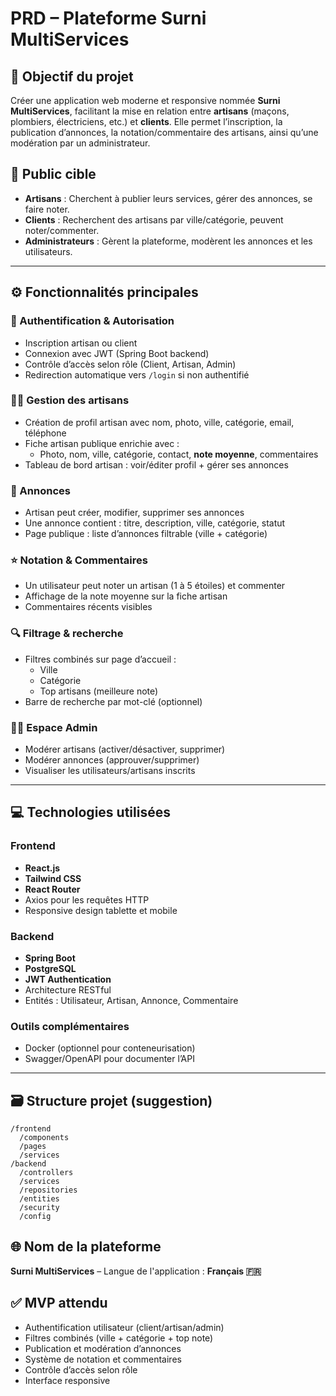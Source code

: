 
# PRD – Plateforme Surni MultiServices

## 🎯 Objectif du projet

Créer une application web moderne et responsive nommée **Surni MultiServices**, facilitant la mise en relation entre **artisans** (maçons, plombiers, électriciens, etc.) et **clients**. Elle permet l’inscription, la publication d’annonces, la notation/commentaire des artisans, ainsi qu’une modération par un administrateur.

## 👥 Public cible
- **Artisans** : Cherchent à publier leurs services, gérer des annonces, se faire noter.
- **Clients** : Recherchent des artisans par ville/catégorie, peuvent noter/commenter.
- **Administrateurs** : Gèrent la plateforme, modèrent les annonces et les utilisateurs.

---

## ⚙️ Fonctionnalités principales

### 🔐 Authentification & Autorisation
- Inscription artisan ou client
- Connexion avec JWT (Spring Boot backend)
- Contrôle d’accès selon rôle (Client, Artisan, Admin)
- Redirection automatique vers `/login` si non authentifié

### 🧑‍🔧 Gestion des artisans
- Création de profil artisan avec nom, photo, ville, catégorie, email, téléphone
- Fiche artisan publique enrichie avec :
  - Photo, nom, ville, catégorie, contact, **note moyenne**, commentaires
- Tableau de bord artisan : voir/éditer profil + gérer ses annonces

### 📣 Annonces
- Artisan peut créer, modifier, supprimer ses annonces
- Une annonce contient : titre, description, ville, catégorie, statut
- Page publique : liste d’annonces filtrable (ville + catégorie)

### ⭐ Notation & Commentaires
- Un utilisateur peut noter un artisan (1 à 5 étoiles) et commenter
- Affichage de la note moyenne sur la fiche artisan
- Commentaires récents visibles

### 🔍 Filtrage & recherche
- Filtres combinés sur page d’accueil :
  - Ville
  - Catégorie
  - Top artisans (meilleure note)
- Barre de recherche par mot-clé (optionnel)

### 🧑‍💼 Espace Admin
- Modérer artisans (activer/désactiver, supprimer)
- Modérer annonces (approuver/supprimer)
- Visualiser les utilisateurs/artisans inscrits

---

## 💻 Technologies utilisées

### Frontend
- **React.js**
- **Tailwind CSS**
- **React Router**
- Axios pour les requêtes HTTP
- Responsive design tablette et mobile

### Backend
- **Spring Boot**
- **PostgreSQL**
- **JWT Authentication**
- Architecture RESTful
- Entités : Utilisateur, Artisan, Annonce, Commentaire

### Outils complémentaires
- Docker (optionnel pour conteneurisation)
- Swagger/OpenAPI pour documenter l’API

---

## 🗃 Structure projet (suggestion)
```
/frontend
  /components
  /pages
  /services
/backend
  /controllers
  /services
  /repositories
  /entities
  /security
  /config
```

## 🌐 Nom de la plateforme
**Surni MultiServices** – Langue de l'application : **Français 🇫🇷**

## ✅ MVP attendu
- Authentification utilisateur (client/artisan/admin)
- Filtres combinés (ville + catégorie + top note)
- Publication et modération d’annonces
- Système de notation et commentaires
- Contrôle d’accès selon rôle
- Interface responsive

